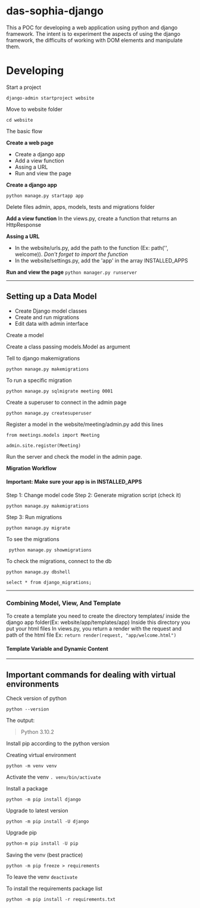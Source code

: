 # das-sophia-django
This a POC for developing a web application using python and django framework. The intent is to experiment the aspects of using the django framework, the difficults of working with DOM elements and manipulate them.

# Developing

Start a project

```django-admin startproject website```

Move to website folder

```cd website```

The basic flow

**Create a web page**
 - Create a django app
 - Add a view function
 - Assing a URL
 - Run and view the page

 **Create a django app**

```python manage.py startapp app```

Delete files admin, apps, models, tests and migrations folder 

**Add a view function**
In the views.py, create a function that returns an HttpResponse 

**Assing a URL**
- In the website/urls.py, add the path to the function (Ex: path('', welcome)). *Don't forget to import the function*
- In the website/settings.py, add the 'app' in the array INSTALLED_APPS

**Run and view the page**
```python manager.py runserver```


---
## **Setting up a Data Model**

- Create Django model classes
- Create and run migrations
- Edit data with admin interface



Create a model

Create a class passing models.Model as argument

Tell to django makemigrations

```python manage.py makemigrations```

To run a specific migration

```python manage.py sqlmigrate meeting 0001```

Create a superuser to connect in the admin page

```python manage.py createsuperuser```

Register a model 
in the website/meeting/admin.py add this lines

```
from meetings.models import Meeting

admin.site.register(Meeting)
```

Run the server and check the model in the admin page.


**Migration Workflow**
#### Important: Make sure your app is in INSTALLED_APPS 
Step 1: Change model code
Step 2: Generate migration script (check it)
```
python manage.py makemigrations
```
Step 3: Run migrations
```
python manage.py migrate
```

To see the migrations

``` python manage.py showmigrations```

To check the migrations, connect to the db

``` 
python manage.py dbshell

select * from django_migrations;

```
---
### Combining Model, View, And Template

To create a template you need to create the directory templates/<appname> inside the django app folder(Ex: website/app/templates/app) 
Inside this directory you put your html files
In views.py, you return a render with the request and path of the html file
Ex: ```return render(request, "app/welcome.html")```

#### Template Variable and Dynamic Content


---
## Important commands for dealing with virtual environments

Check version of python

``` python --version ```

The output: 
>  Python 3.10.2

Install pip according to the python version

Creating virtual environment

```python -m venv venv```

Activate the venv
```. venv/bin/activate ```

Install a package 

```python -m pip install django```

Upgrade to latest version

```python -m pip install -U django```

Upgrade pip 

```python 
python-m pip install -U pip
```

Saving the venv (best practice)

```python -m pip freeze > requirements```

To leave the venv
```deactivate```

To install the requirements package list

```python -m pip install -r requirements.txt```